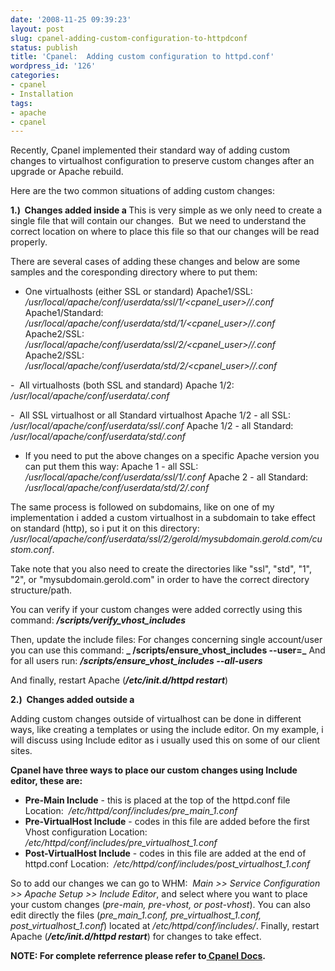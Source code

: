 ```yaml
---
date: '2008-11-25 09:39:23'
layout: post
slug: cpanel-adding-custom-configuration-to-httpdconf
status: publish
title: 'Cpanel:  Adding custom configuration to httpd.conf'
wordpress_id: '126'
categories:
- cpanel
- Installation
tags:
- apache
- cpanel
---
```


Recently, Cpanel implemented their standard way of adding custom changes to virtualhost configuration to preserve custom changes after an upgrade or Apache rebuild.

Here are the two common situations of adding custom changes:

**1.)  Changes added inside a <VirtualHost>**
This is very simple as we only need to create a single file that will contain our changes.  But we need to understand the correct location on where to place this file so that our changes will be read properly.



There are several cases of adding these changes and below are some samples and the coresponding directory where to put them:

- One virtualhosts (either SSL or standard)
Apache1/SSL:  _/usr/local/apache/conf/userdata/ssl/1/<cpanel_user>/<domain>/<filename>.conf_
Apache1/Standard:   _/usr/local/apache/conf/userdata/std/1/<cpanel_user>/<domain>/<filename>.conf_
Apache2/SSL:   _/usr/local/apache/conf/userdata/ssl/2/<cpanel_user>/<domain>/<filename>.conf_
Apache2/SSL:   _/usr/local/apache/conf/userdata/std/2/<cpanel_user>/<domain>/<filename>.conf_

-  All virtualhosts (both SSL and standard)
Apache 1/2:   _/usr/local/apache/conf/userdata/<something>.conf_

-  All SSL virtualhost or all Standard virtualhost
Apache 1/2 - all SSL:  _/usr/local/apache/conf/userdata/ssl/<filename>.conf_
Apache 1/2 - all Standard:   _/usr/local/apache/conf/userdata/std/<filename>.conf_

* If you need to put the above changes on a specific Apache version you can put them this way:
Apache 1 - all SSL:   _/usr/local/apache/conf/userdata/ssl/1/<filename>.conf_
Apache 2 - all Standard:  _/usr/local/apache/conf/userdata/std/2/<filename>.conf_

The same process is followed on subdomains, like on one of my implementation i added a custom virtualhost in a subdomain to take effect on standard (http), so i put it on this directory:
_/usr/local/apache/conf/userdata/ssl/2/gerold/mysubdomain.gerold.com/custom.conf_.

Take note that you also need to create the directories like "ssl", "std", "1", "2", or "mysubdomain.gerold.com" in order to have the correct directory structure/path.

You can verify if your custom changes were added correctly using this command:
**_/scripts/verify_vhost_includes_**

Then, update the include files:
For changes concerning single account/user you can use this command:
**_ /scripts/ensure_vhost_includes --user=<username>_**
And for all users run:
**_/scripts/ensure_vhost_includes --all-users_**

And finally, restart Apache (**_/etc/init.d/httpd restart_**)

**2.)  Changes added outside a <VirtualHost>**

Adding custom changes outside of virtualhost can be done in different ways, like creating a templates or using the include editor.
On my example, i will discuss using Include editor as i usually used this on some of our client sites.

**Cpanel have three ways to place our custom changes using Include editor, these are:**
- **Pre-Main Include** - this is placed at the top of the httpd.conf file
Location:  _/etc/httpd/conf/includes/pre_main_1.conf_
- **Pre-VirtualHost Include** - codes in this file are added before the first Vhost configuration
Location:  _/etc/httpd/conf/includes/pre_virtualhost_1.conf_
- **Post-VirtualHost Include** - codes in this file are added at the end of httpd.conf
Location:  _/etc/httpd/conf/includes/post_virtualhost_1.conf_

So to add our changes we can go to WHM:  _Main >> Service Configuration >> Apache Setup >> Include Editor_, and select where you want to place your custom changes (_pre-main, pre-vhost, or post-vhost_).
You can also edit directly the files (_pre_main_1.conf, pre_virtualhost_1.conf, post_virtualhost_1.conf_) located at _/etc/httpd/conf/includes/_.
Finally, restart Apache (**_/etc/init.d/httpd restart_**) for changes to take effect.

**NOTE: For complete referrence please refer to[ Cpanel Docs](http://www.cpanel.net/support/docs/ea/ea3/customdirectives.html).**
